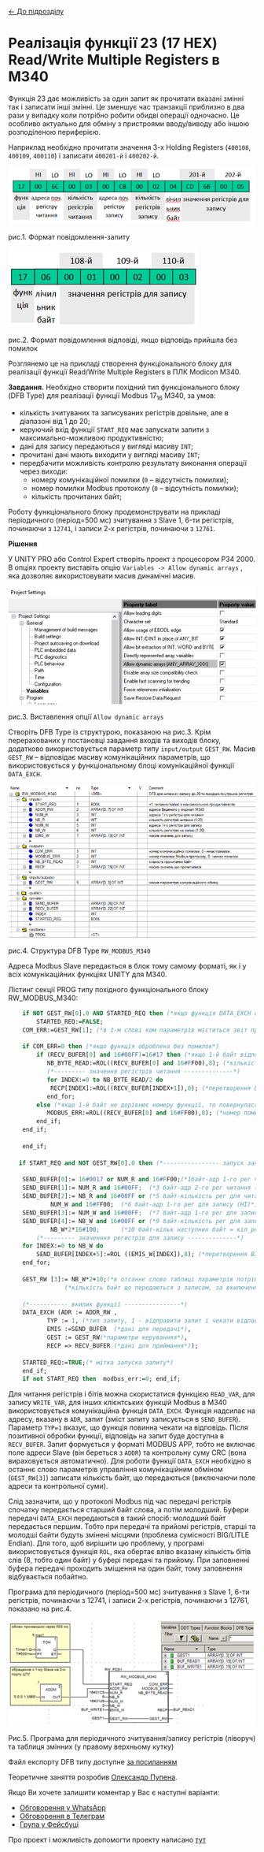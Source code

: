 [<- До підрозділу](README.md)

# Реалізація функції 23 (17 HEX) Read/Write Multiple Registers в M340

Функція 23 дає можливість за один запит як прочитати вказані змінні так і записати інші змінні. Це зменшує час транзакції приблизно в два рази у випадку коли потрібно робити обидві операції одночасно. Це особливо актуально для обміну з пристроями вводу/виводу або іншою розподіленою периферією.  

Наприклад необхідно прочитати значення 3-х Holding Registers (`400108`, `400109`, `400110`) і записати `400201-й` і `400202-й`. 

![image-20240902170419079](media/image-20240902170419079.png)

рис.1. Формат повідомлення-запиту

![image-20240902170432324](media/image-20240902170432324.png)

рис.2. Формат повідомлення відповіді, якщо відповідь прийшла без помилок

Розглянемо це на прикладі створення функціонального блоку для реалізації функції Read/Write Multiple Registers в ПЛК Modicon M340. 

**Завдання.** Необхідно створити похідний тип функціонального блоку (DFB Type) для реалізації функції Modbus $17_{16}$ М340, за умов:

- кількість зчитуваних та записуваних регістрів довільне, але в діапазоні від 1 до 20;
- керуючий вхід функції `START_REQ` має запускати запити з максимально-можливою продуктивністю;
- дані для запису передаються у вигляді масиву `INT`;
- прочитані дані мають виходити у вигляді масиву `INT`;
- передбачити можливість контролю результату виконання операції через виходи: 
  - номеру комунікаційної помилки (`0` – відсутність помилки); 
  - номер помилки Modbus протоколу (`0` – відсутність помилки); 
  - кількість прочитаних байт;

Роботу функціонального блоку продемонструвати на прикладі періодичного (період=500 мс) зчитування з Slave 1, 6-ти регістрів, починаючи з `12741`, і записи 2-х регістрів, починаючи з `12761`.

**Рішення**

У UNITY PRO або Control Expert створіть проект з процесором P34 2000. В опціях проекту виставіть опцію `Variables -> Allow dynamic arrays` , яка дозволяє використовувати масив динамічні масив. 

![image-20250103202420297](media/image-20250103202420297.png)

рис.3. Виставлення опції  `Allow dynamic arrays`

Створіть DFB Type із структурою, показаною на рис.3. Крім перерахованих у постановці завдання входів та виходів блоку, додатково використовується параметр типу `input/output` `GEST_RW`. Масив `GEST_RW` – відповідає масиву комунікаційних параметрів, що використовується у функціональному блоці комунікаційної функції `DATA_EXCH`.

![image-20250103202954399](media/image-20250103202954399.png)

рис.4. Структура DFB Type `RW_MODBUS_M340`

Адреса Modbus Slave передається в блок тому самому форматі, як і у всіх комунікаційних функціях UNITY для M340.

Лістинг секції PROG типу похідного функціонального блоку RW_MODBUS_M340:

```pascal
    if NOT GEST_RW[0].0 AND STARTED_REQ then (*якщо функція DATA_EXCH оброблена*)
    	STARTED_REQ:=FALSE;
	COM_ERR:=GEST_RW[1]; (*в 1-м слові ком параметрів міститься звіт про обробку функції*)
	
	if COM_ERR=0 then (*якщо функція оброблена без помилок*)
		if (RECV_BUFER[0] and 16#00FF)=16#17 then (*якщо 1-й байт відповіді дорівнює номеру ф-ції*) 
		   NB_BYTE_READ:=ROL((RECV_BUFER[0] and 16#FF00),8); (*кількість прочитаних байт в 2-му байті*) 
		   (*--------- значення регістрів читання --------------*)
		   for INDEX:=0 to NB_BYTE_READ/2 do 
		   	RECP[INDEX]:=ROL((RECV_BUFER[INDEX+1]),8); (*перетворення BIG/LITTLE ENDIAN *)	
		   end_for; 
		else (*якщо 1-й байт не дорівнює номеру функції, то повернулася помилка*)
		   MODBUS_ERR:=ROL((RECV_BUFER[0] and 16#FF00),8); (*номер помилки у 2-му байті відповіді*)
		end_if;  
	end_if;

    end_if;

   if START_REQ and NOT GEST_RW[0].0 then (*---------------- запуск запиту--------------*)
	
	SEND_BUFER[0]:= 16#0017 or NUM_R and 16#FF00;(*1байт-адр 1-го рег читання (HI);2 байт-функція*)
	SEND_BUFER[1]:= NUM_R and 16#00FF;  (*3 байт-адр 2-го рег читання (LO), 4 байт-кількість (HI) завжди = 0*)
	SEND_BUFER[2]:= NB_R and 16#00FF or (*5 байт-кількість рег для читання (LO)*)
			NUM_W and 16#FF00;  (*6 байт-адр 1-го рег для запису (HI)*)
	SEND_BUFER[3]:= NUM_W and 16#00FF;  (*7 байт-адр 1-го рег для запису (LO), 8 байт-кількість (HI) завжди=0*)
	SEND_BUFER[4]:= NB_W and 16#00FF or (*9 байт-кількість рег для запису (LO)*)
			NB_W*2*16#100; 	    (*10 байт-кільк наступних байт = кіл_регістрів*2 => в старш байт*)
        (*--------- значенння регистрів для запису --------------*) 
	for INDEX:=0 to NB_W do
		SEND_BUFER[INDEX+5]:=ROL ((EMIS_W[INDEX]),8); (*перетворення BIG/LITTLE ENDIAN *)
	end_for;   
	
	GEST_RW [3]:= NB_W*2+10;(*в отсаннє слово таблиці параметрів потрібно записати*)
				(*кількість байт що передаються з записом, за вкилюченням адреси Slave*)   
	
	(*----------- вкилик функції ----------------*)
	DATA_EXCH (ADR := ADDR_RW ,
           TYP := 1, (*тип запиту, 1 - відправити запит і чекати відповіді*) 
           EMIS :=SEND_BUFER  (*дані для передачі*),
           GEST := GEST_RW(*параметри керуванняя*),
           RECP => RECV_BUFER (*дані для приймання*));
        
	STARTED_REQ:=TRUE;(* мітка запуска запиту*)
    end_if;
    if not START_REQ then  modbus_err:=0; end_if;
```

Для читання регістрів і бітів можна скористатися функцією `READ_VAR`, для запису `WRITE_VAR`, для інших клієнтських функцій Modbus в М340 використовується комунікаційна функція `DATA_EXCH`. Функція надсилає на адресу, вказану в `ADR`, запит (зміст запиту записується в `SEND_BUFER`). Параметр `TYP=1` вказує, що функція повинна чекати на відповідь. Після позитивної обробки функції, відповідь на запит буде доступна в `RECV_BUFER`. Запит формується у форматі MODBUS APP, тобто не включає поле адреси Slave (він береться з `ADDR`) та контрольну суму CRC (вона вираховується автоматично). Для роботи функції `DATA_EXCH` необхідно в останнє слово параметрів управління комунікаційним обміном (`GEST_RW[3]`) записати кількість байт, що передаються (виключаючи поле адреси та контрольної суми).

Слід зазначити, що у протоколі Modbus під час передачі регістрів спочатку передається старший байт слова, а потім молодший. Буфери передачі `DATA_EXCH` передаються в такий спосіб: молодший байт передається першим. Тобто при передачі та прийомі регістрів, старші та молодші байти будуть змінені місцями (проблема сумісності BIG/LITLE Endian). Для того, щоб вирішити цю проблему, у програмі використовується функція `ROL`, яка обертає вліво вказану кількість бітів слів (8, тобто один байт) у буфері передачі та прийому. При заповненні буфера передачі проходить зміщення на один байт, тому заповнення відбувається побайтно.

Програма для періодичного (період=500 мс) зчитування з Slave 1, 6-ти регістрів, починаючи з 12741, і записи 2-х регістрів, починаючи з 12761, показано на рис.4.

![image-20250103204046873](media/image-20250103204046873.png)

Рис.5. Програма для періодичного зчитування/запису регістрів (ліворуч) та таблиця змінних (у правому верхньому кутку)

Файл експорту DFB типу доступне [за посиланням](rw_modbus_m340_u.xdb)

Теоретичне заняття розробив [Олександр Пупена](https://github.com/pupenasan). 



Якщо Ви хочете залишити коментар у Вас є наступні варіанти:

- [Обговорення у WhatsApp](https://chat.whatsapp.com/BRbPAQrE1s7BwCLtNtMoqN)
- [Обговорення в Телеграм](https://t.me/+GA2smCKs5QU1MWMy)
- [Група у Фейсбуці](https://www.facebook.com/groups/asu.in.ua)

Про проект і можливість допомогти проекту написано [тут](https://asu-in-ua.github.io/atpv/)